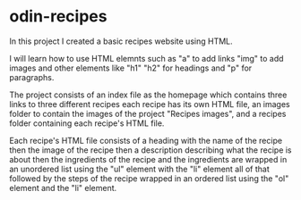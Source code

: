 # odin-recipes
In this project I created a basic recipes website using HTML.

I will learn how to use HTML elemnts such as "a" to  add links "img" to add images and other elements like "h1" "h2" for headings and "p" for paragraphs.

The project consists of an index file as the homepage which contains three links to three different recipes each recipe has its own HTML file, an images folder to contain the images of the project "Recipes images", and a recipes folder containing each recipe's HTML file.

Each recipe's HTML file consists of a heading with the name of the recipe then the image of the recipe then a description describing what the recipe is about then the ingredients of the recipe and the ingredients are wrapped in an unordered list using the "ul" element with the "li" element all of that followed by the steps of the recipe wrapped in an ordered list using the "ol" element and the "li" element.
